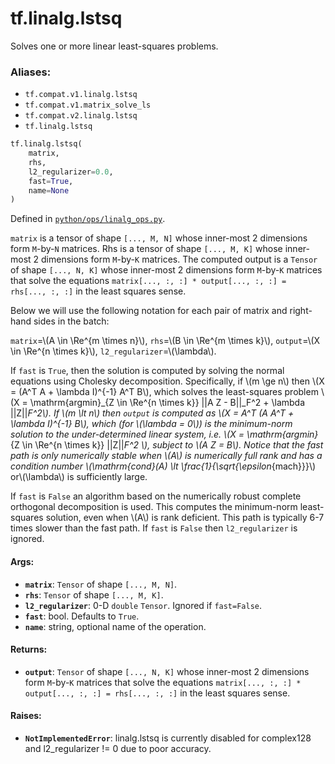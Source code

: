 <div itemscope itemtype="http://developers.google.com/ReferenceObject">
<meta itemprop="name" content="tf.linalg.lstsq" />
<meta itemprop="path" content="Stable" />
</div>

# tf.linalg.lstsq

Solves one or more linear least-squares problems.

### Aliases:

* `tf.compat.v1.linalg.lstsq`
* `tf.compat.v1.matrix_solve_ls`
* `tf.compat.v2.linalg.lstsq`
* `tf.linalg.lstsq`

``` python
tf.linalg.lstsq(
    matrix,
    rhs,
    l2_regularizer=0.0,
    fast=True,
    name=None
)
```



Defined in [`python/ops/linalg_ops.py`](/code/stable/tensorflow/python/ops/linalg_ops.py).

<!-- Placeholder for "Used in" -->

`matrix` is a tensor of shape `[..., M, N]` whose inner-most 2 dimensions
form `M`-by-`N` matrices. Rhs is a tensor of shape `[..., M, K]` whose
inner-most 2 dimensions form `M`-by-`K` matrices.  The computed output is a
`Tensor` of shape `[..., N, K]` whose inner-most 2 dimensions form `M`-by-`K`
matrices that solve the equations
`matrix[..., :, :] * output[..., :, :] = rhs[..., :, :]` in the least squares
sense.

Below we will use the following notation for each pair of matrix and
right-hand sides in the batch:

`matrix`=\\(A \in \Re^{m \times n}\\),
`rhs`=\\(B  \in \Re^{m \times k}\\),
`output`=\\(X  \in \Re^{n \times k}\\),
`l2_regularizer`=\\(\lambda\\).

If `fast` is `True`, then the solution is computed by solving the normal
equations using Cholesky decomposition. Specifically, if \\(m \ge n\\) then
\\(X = (A^T A + \lambda I)^{-1} A^T B\\), which solves the least-squares
problem \\(X = \mathrm{argmin}_{Z \in \Re^{n \times k}} ||A Z - B||_F^2 +
\lambda ||Z||_F^2\\). If \\(m \lt n\\) then `output` is computed as
\\(X = A^T (A A^T + \lambda I)^{-1} B\\), which (for \\(\lambda = 0\\)) is
the minimum-norm solution to the under-determined linear system, i.e.
\\(X = \mathrm{argmin}_{Z \in \Re^{n \times k}} ||Z||_F^2 \\), subject to
\\(A Z = B\\). Notice that the fast path is only numerically stable when
\\(A\\) is numerically full rank and has a condition number
\\(\mathrm{cond}(A) \lt \frac{1}{\sqrt{\epsilon_{mach}}}\\) or\\(\lambda\\)
is sufficiently large.

If `fast` is `False` an algorithm based on the numerically robust complete
orthogonal decomposition is used. This computes the minimum-norm
least-squares solution, even when \\(A\\) is rank deficient. This path is
typically 6-7 times slower than the fast path. If `fast` is `False` then
`l2_regularizer` is ignored.

#### Args:


* <b>`matrix`</b>: `Tensor` of shape `[..., M, N]`.
* <b>`rhs`</b>: `Tensor` of shape `[..., M, K]`.
* <b>`l2_regularizer`</b>: 0-D `double` `Tensor`. Ignored if `fast=False`.
* <b>`fast`</b>: bool. Defaults to `True`.
* <b>`name`</b>: string, optional name of the operation.


#### Returns:


* <b>`output`</b>: `Tensor` of shape `[..., N, K]` whose inner-most 2 dimensions form
  `M`-by-`K` matrices that solve the equations
  `matrix[..., :, :] * output[..., :, :] = rhs[..., :, :]` in the least
  squares sense.


#### Raises:


* <b>`NotImplementedError`</b>: linalg.lstsq is currently disabled for complex128
and l2_regularizer != 0 due to poor accuracy.